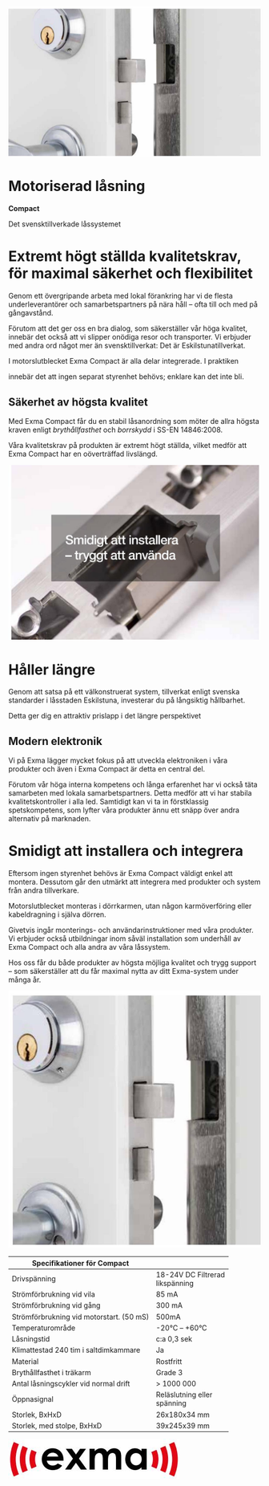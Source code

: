 ![](_page_0_Picture_2.jpeg)

# Motoriserad låsning

**Compact**

Det svensktillverkade låssystemet

# Extremt högt ställda kvalitetskrav, för maximal säkerhet och flexibilitet

Genom ett övergripande arbeta med lokal förankring har vi de flesta underleverantörer och samarbetspartners på nära håll – ofta till och med på gångavstånd.

Förutom att det ger oss en bra dialog, som säkerställer vår höga kvalitet, innebär det också att vi slipper onödiga resor och transporter. Vi erbjuder med andra ord något mer än svensktillverkat: Det är Eskilstunatillverkat.

I motorslutblecket Exma Compact är alla delar integrerade. I praktiken

innebär det att ingen separat styrenhet behövs; enklare kan det inte bli.

## Säkerhet av högsta kvalitet

Med Exma Compact får du en stabil låsanordning som möter de allra högsta kraven enligt *brythållfasthet* och *borrskydd* i SS-EN 14846:2008.

Våra kvalitetskrav på produkten är extremt högt ställda, vilket medför att Exma Compact har en oöverträffad livslängd.

![](_page_2_Picture_1.jpeg)

# Håller längre

Genom att satsa på ett välkonstruerat system, tillverkat enligt svenska standarder i låsstaden Eskilstuna, investerar du på långsiktig hållbarhet.

Detta ger dig en attraktiv prislapp i det längre perspektivet

## Modern elektronik

Vi på Exma lägger mycket fokus på att utveckla elektroniken i våra produkter och även i Exma Compact är detta en central del.

Förutom vår höga interna kompetens och långa erfarenhet har vi också täta samarbeten med lokala samarbetspartners. Detta medför att vi har stabila kvalitetskontroller i alla led. Samtidigt kan vi ta in förstklassig spetskompetens, som lyfter våra produkter ännu ett snäpp över andra alternativ på marknaden.

# Smidigt att installera och integrera

Eftersom ingen styrenhet behövs är Exma Compact väldigt enkel att montera. Dessutom går den utmärkt att integrera med produkter och system från andra tillverkare.

Motorslutblecket monteras i dörrkarmen, utan någon karmöverföring eller kabeldragning i själva dörren.

Givetvis ingår monterings- och användarinstruktioner med våra produkter. Vi erbjuder också utbildningar inom såväl installation som underhåll av Exma Compact och alla andra av våra låssystem.

Hos oss får du både produkter av högsta möjliga kvalitet och trygg support – som säkerställer att du får maximal nytta av ditt Exma-system under många år.

![](_page_3_Picture_1.jpeg)

| Specifikationer för Compact              |                                    |
|------------------------------------------|------------------------------------|
| Drivspänning                             | 18-24V DC Filtrerad<br>likspänning |
| Strömförbrukning vid vila                | 85 mA                              |
| Strömförbrukning vid gång                | 300 mA                             |
| Strömförbrukning vid motorstart. (50 mS) | 500mA                              |
| Temperaturområde                         | -20°C – +60°C                      |
| Låsningstid                              | c:a 0,3 sek                        |
| Klimattestad 240 tim i saltdimkammare    | Ja                                 |
| Material                                 | Rostfritt                          |
| Brythållfasthet i träkarm                | Grade 3                            |
| Antal låsningscykler vid normal drift    | > 1000 000                         |
| Öppnasignal                              | Reläslutning eller<br>spänning     |
| Storlek, BxHxD                           | 26x180x34 mm                       |
| Storlek, med stolpe, BxHxD               | 39x245x39 mm                       |

![](_page_3_Picture_3.jpeg)